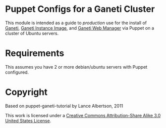 # Puppet Configs for a Ganeti Cluster

This module is intended as a guide to _production_ use for the install of 
[Ganeti](http://code.google.com/p/ganeti/), [Ganeti Instance
Image](http://code.osuosl.org/projects/ganeti-image), and [Ganeti Web
Manager](http://code.osuosl.org/projects/ganeti-webmgr) via Puppet on a cluster of Ubuntu servers.

# Requirements

This assumes you have 2 or more debian/ubuntu servers with Puppet configured.

# Copyright

Based on puppet-ganeti-tutorial by Lance Albertson, 2011

This work is licensed under a [Creative Commons Attribution-Share Alike 3.0
United States License](http://creativecommons.org/licenses/by-sa/3.0/us/).

